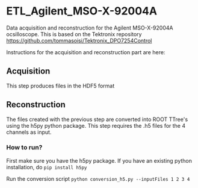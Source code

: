 # ETL_Agilent_MSO-X-92004A
Data acquisition and reconstruction for the Agilent MSO-X-92004A ocsilloscope.
This is based on the Tektronix repository https://github.com/tommasoisi/Tektronix_DPO7254Control

Instructions for the acquisition and reconstruction part are here:

## Acquisition
This step produces files in the HDF5 format
## Reconstruction
The files created with the previous step are converted into ROOT TTree's using the h5py python package. This step requires the .h5 files for the 4 channels as input.
### How to run?
First make sure you have the h5py package. If you have an existing python installation, do
`pip install h5py`

Run the conversion script
`python conversion_h5.py --inputFiles 1 2 3 4`
